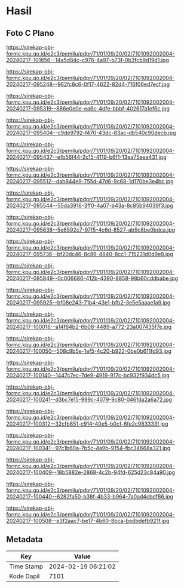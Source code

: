 # Hasil

## Foto C Plano

https://sirekap-obj-formc.kpu.go.id/e2c3/pemilu/pdpr/71/01/09/20/02/7101092002004-20240217-101656--14a5d84c-c976-4a97-b73f-0b3fcb9d19d1.jpg

https://sirekap-obj-formc.kpu.go.id/e2c3/pemilu/pdpr/71/01/09/20/02/7101092002004-20240217-095248--962fc8c6-0f17-4622-82d4-716f06ed7ecf.jpg

https://sirekap-obj-formc.kpu.go.id/e2c3/pemilu/pdpr/71/01/09/20/02/7101092002004-20240217-095319--886e0e0e-ea6c-4dfe-bbbf-402617a1ef6c.jpg

https://sirekap-obj-formc.kpu.go.id/e2c3/pemilu/pdpr/71/01/09/20/02/7101092002004-20240217-095404--c9de9792-f470-43dc-83ac-db540c90decb.jpg

https://sirekap-obj-formc.kpu.go.id/e2c3/pemilu/pdpr/71/01/09/20/02/7101092002004-20240217-095437--efb56f44-2c15-4119-b6f1-13ea75eea431.jpg

https://sirekap-obj-formc.kpu.go.id/e2c3/pemilu/pdpr/71/01/09/20/02/7101092002004-20240217-095512--dab844e9-755d-47d6-9c68-1d170be3e4bc.jpg

https://sirekap-obj-formc.kpu.go.id/e2c3/pemilu/pdpr/71/01/09/20/02/7101092002004-20240217-095544--55da3916-3ff0-4a07-b43a-8c85b94039f3.jpg

https://sirekap-obj-formc.kpu.go.id/e2c3/pemilu/pdpr/71/01/09/20/02/7101092002004-20240217-095638--5e6592c7-97f5-4c6d-8527-ab9c8be0bdca.jpg

https://sirekap-obj-formc.kpu.go.id/e2c3/pemilu/pdpr/71/01/09/20/02/7101092002004-20240217-095736--bf20dc46-8c86-4840-8cc1-715231d0d9e8.jpg

https://sirekap-obj-formc.kpu.go.id/e2c3/pemilu/pdpr/71/01/09/20/02/7101092002004-20240217-095849--0c006686-412b-4390-8858-98b60cddbabe.jpg

https://sirekap-obj-formc.kpu.go.id/e2c3/pemilu/pdpr/71/01/09/20/02/7101092002004-20240217-095925--bf08e243-71b4-43e1-bfb2-3e5e5aaae1a9.jpg

https://sirekap-obj-formc.kpu.go.id/e2c3/pemilu/pdpr/71/01/09/20/02/7101092002004-20240217-100016--a14f64b2-6b08-4489-a772-23a007435f7e.jpg

https://sirekap-obj-formc.kpu.go.id/e2c3/pemilu/pdpr/71/01/09/20/02/7101092002004-20240217-100050--508c9b5e-1ef5-4c20-b922-0be0b611fd93.jpg

https://sirekap-obj-formc.kpu.go.id/e2c3/pemilu/pdpr/71/01/09/20/02/7101092002004-20240217-100140--1447c7ec-7de9-4919-917c-bc932f934dc5.jpg

https://sirekap-obj-formc.kpu.go.id/e2c3/pemilu/pdpr/71/01/09/20/02/7101092002004-20240217-100241--d3bc7e15-999c-4079-9c80-046fda2a6a72.jpg

https://sirekap-obj-formc.kpu.go.id/e2c3/pemilu/pdpr/71/01/09/20/02/7101092002004-20240217-100312--32cfb851-c914-40e5-b0cf-6fe2c983333f.jpg

https://sirekap-obj-formc.kpu.go.id/e2c3/pemilu/pdpr/71/01/09/20/02/7101092002004-20240217-100341--97c1b60a-7b5c-4a9b-9154-fbc34668a321.jpg

https://sirekap-obj-formc.kpu.go.id/e2c3/pemilu/pdpr/71/01/09/20/02/7101092002004-20240217-100409--18b5882e-2868-4c2b-94fd-625d23c84a90.jpg

https://sirekap-obj-formc.kpu.go.id/e2c3/pemilu/pdpr/71/01/09/20/02/7101092002004-20240217-100440--6282fa50-b38f-4b33-b964-7a0ad4cbdf86.jpg

https://sirekap-obj-formc.kpu.go.id/e2c3/pemilu/pdpr/71/01/09/20/02/7101092002004-20240217-100508--e3f2aac7-be17-4b60-8bca-bedbdefb921f.jpg


## Metadata

| Key        | Value               |
| ---------- | ------------------- |
| Time Stamp | 2024-02-19 06:21:02 |
| Kode Dapil | 7101                |



